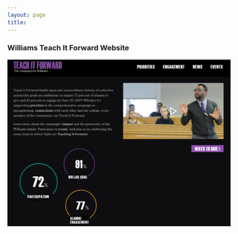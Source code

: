 ```yaml
---
layout: page
title:
---
```

### Williams Teach It Forward Website
![Teach it Forward](/img/teachitfwd.png)

